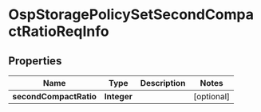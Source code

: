 # OspStoragePolicySetSecondCompactRatioReqInfo

## Properties
Name | Type | Description | Notes
------------ | ------------- | ------------- | -------------
**secondCompactRatio** | **Integer** |  |  [optional]
